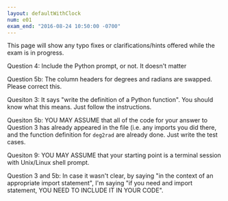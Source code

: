 ```yaml
---
layout: defaultWithClock
num: e01
exam_end: "2016-08-24 10:50:00 -0700"
---
```


This page will show any typo fixes or clarifications/hints offered while the exam is in progress.

Question 4:  Include the Python prompt, or not.  It doesn't matter

Question 5b: The column headers for degrees and radians are swapped.  Please correct this.

Quesiton 3: It says "write the definition of a Python function".  You should know what this means.  Just follow the instructions.

Quesiton 5b: YOU MAY ASSUME that all of the code for your answer to Question 3 has already appeared in the file (i.e. any imports you did there, and the function definition for `deg2rad` are already done.  Just write the test cases.

Quesiton 9: YOU MAY ASSUME that your starting point is a terminal session with Unix/Linux shell prompt.

Question 3 and 5b: In case it wasn't clear, by saying "in the context of an appropriate import statement", I'm saying "if you need and import statement, YOU NEED TO INCLUDE IT IN YOUR CODE".
